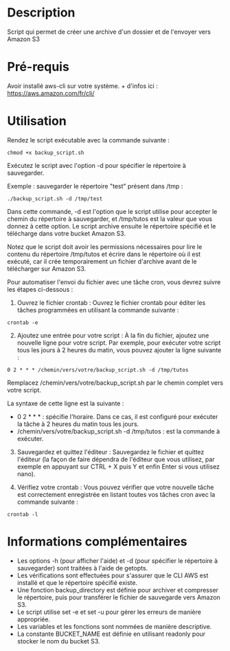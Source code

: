 # Description
Script qui permet de créer une archive d'un dossier et de l'envoyer vers Amazon S3

# Pré-requis

Avoir installé aws-cli sur votre système. + d'infos ici : https://aws.amazon.com/fr/cli/

# Utilisation

Rendez le script exécutable avec la commande suivante :

```
chmod +x backup_script.sh
```
Exécutez le script avec l'option -d pour spécifier le répertoire  à sauvegarder.

Exemple : sauvegarder le répertoire "test" présent dans /tmp :

```
./backup_script.sh -d /tmp/test
```

Dans cette commande, -d est l'option que le script utilise pour accepter le chemin du répertoire à sauvegarder, et /tmp/tutos est la valeur que vous donnez à cette option. 
Le script archive ensuite le répertoire spécifié et le télécharge dans votre bucket Amazon S3.

Notez que le script doit avoir les permissions nécessaires pour lire le contenu du répertoire /tmp/tutos et écrire dans le répertoire où il est exécuté, car il crée temporairement un fichier d'archive avant de le télécharger sur Amazon S3.

Pour automatiser l'envoi du fichier avec une tâche cron, vous devrez suivre les étapes ci-dessous :

1. Ouvrez le fichier crontab :
Ouvrez le fichier crontab pour éditer les tâches programmées en utilisant la commande suivante :
```
crontab -e
```

2. Ajoutez une entrée pour votre script :
À la fin du fichier, ajoutez une nouvelle ligne pour votre script. Par exemple, pour exécuter votre script tous les jours à 2 heures du matin, vous pouvez ajouter la ligne suivante :
```
0 2 * * * /chemin/vers/votre/backup_script.sh -d /tmp/tutos
```
Remplacez /chemin/vers/votre/backup_script.sh par le chemin complet vers votre script.

La syntaxe de cette ligne est la suivante :
- 0 2 * * * : spécifie l'horaire. Dans ce cas, il est configuré pour exécuter la tâche à 2 heures du matin tous les jours.
- /chemin/vers/votre/backup_script.sh -d /tmp/tutos : est la commande à exécuter.

3. Sauvegardez et quittez l'éditeur :
Sauvegardez le fichier et quittez l'éditeur (la façon de faire dépendra de l'éditeur que vous utilisez, par exemple en appuyant sur CTRL + X puis Y et enfin Enter si vous utilisez nano).

4. Vérifiez votre crontab :
Vous pouvez vérifier que votre nouvelle tâche est correctement enregistrée en listant toutes vos tâches cron avec la commande suivante :
```
crontab -l
```

# Informations complémentaires
- Les options -h (pour afficher l'aide) et -d (pour spécifier le répertoire à sauvegarder) sont traitées à l'aide de getopts.
- Les vérifications sont effectuées pour s'assurer que le CLI AWS est installé et que le répertoire spécifié existe.
- Une fonction backup_directory est définie pour archiver et compresser le répertoire, puis pour transférer le fichier de sauvegarde vers Amazon S3.
- Le script utilise set -e et set -u pour gérer les erreurs de manière appropriée.
- Les variables et les fonctions sont nommées de manière descriptive.
- La constante BUCKET_NAME est définie en utilisant readonly pour stocker le nom du bucket S3.


